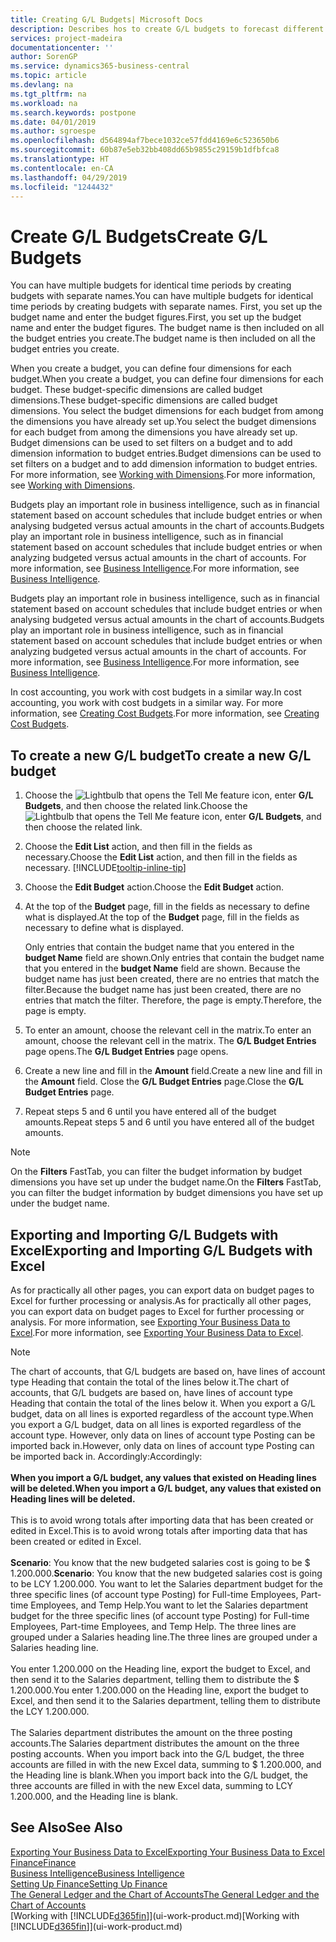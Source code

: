 ```yaml
---
title: Creating G/L Budgets| Microsoft Docs
description: Describes hos to create G/L budgets to forecast different financial activities and assign dimensions for business intelligence purposes.
services: project-madeira
documentationcenter: ''
author: SorenGP
ms.service: dynamics365-business-central
ms.topic: article
ms.devlang: na
ms.tgt_pltfrm: na
ms.workload: na
ms.search.keywords: postpone
ms.date: 04/01/2019
ms.author: sgroespe
ms.openlocfilehash: d564894af7bece1032ce57fdd4169e6c523650b6
ms.sourcegitcommit: 60b87e5eb32bb408dd65b9855c29159b1dfbfca8
ms.translationtype: HT
ms.contentlocale: en-CA
ms.lasthandoff: 04/29/2019
ms.locfileid: "1244432"
---
```

# <a name="create-gl-budgets"></a><span data-ttu-id="50838-103">Create G/L Budgets</span><span class="sxs-lookup"><span data-stu-id="50838-103">Create G/L Budgets</span></span>
<span data-ttu-id="50838-104">You can have multiple budgets for identical time periods by creating budgets with separate names.</span><span class="sxs-lookup"><span data-stu-id="50838-104">You can have multiple budgets for identical time periods by creating budgets with separate names.</span></span> <span data-ttu-id="50838-105">First, you set up the budget name and enter the budget figures.</span><span class="sxs-lookup"><span data-stu-id="50838-105">First, you set up the budget name and enter the budget figures.</span></span> <span data-ttu-id="50838-106">The budget name is then included on all the budget entries you create.</span><span class="sxs-lookup"><span data-stu-id="50838-106">The budget name is then included on all the budget entries you create.</span></span>  

 <span data-ttu-id="50838-107">When you create a budget, you can define four dimensions for each budget.</span><span class="sxs-lookup"><span data-stu-id="50838-107">When you create a budget, you can define four dimensions for each budget.</span></span> <span data-ttu-id="50838-108">These budget-specific dimensions are called budget dimensions.</span><span class="sxs-lookup"><span data-stu-id="50838-108">These budget-specific dimensions are called budget dimensions.</span></span> <span data-ttu-id="50838-109">You select the budget dimensions for each budget from among the dimensions you have already set up.</span><span class="sxs-lookup"><span data-stu-id="50838-109">You select the budget dimensions for each budget from among the dimensions you have already set up.</span></span> <span data-ttu-id="50838-110">Budget dimensions can be used to set filters on a budget and to add dimension information to budget entries.</span><span class="sxs-lookup"><span data-stu-id="50838-110">Budget dimensions can be used to set filters on a budget and to add dimension information to budget entries.</span></span> <span data-ttu-id="50838-111">For more information, see [Working with Dimensions](finance-dimensions.md).</span><span class="sxs-lookup"><span data-stu-id="50838-111">For more information, see [Working with Dimensions](finance-dimensions.md).</span></span>

 <span data-ttu-id="50838-112">Budgets play an important role in business intelligence, such as in financial statement based on account schedules that include budget entries or when analysing budgeted versus actual amounts in the chart of accounts.</span><span class="sxs-lookup"><span data-stu-id="50838-112">Budgets play an important role in business intelligence, such as in financial statement based on account schedules that include budget entries or when analyzing budgeted versus actual amounts in the chart of accounts.</span></span> <span data-ttu-id="50838-113">For more information, see [Business Intelligence](bi.md).</span><span class="sxs-lookup"><span data-stu-id="50838-113">For more information, see [Business Intelligence](bi.md).</span></span>

 <span data-ttu-id="50838-114">Budgets play an important role in business intelligence, such as in financial statement based on account schedules that include budget entries or when analysing budgeted versus actual amounts in the chart of accounts.</span><span class="sxs-lookup"><span data-stu-id="50838-114">Budgets play an important role in business intelligence, such as in financial statement based on account schedules that include budget entries or when analyzing budgeted versus actual amounts in the chart of accounts.</span></span> <span data-ttu-id="50838-115">For more information, see [Business Intelligence](bi.md).</span><span class="sxs-lookup"><span data-stu-id="50838-115">For more information, see [Business Intelligence](bi.md).</span></span>

<span data-ttu-id="50838-116">In cost accounting, you work with cost budgets in a similar way.</span><span class="sxs-lookup"><span data-stu-id="50838-116">In cost accounting, you work with cost budgets in a similar way.</span></span> <span data-ttu-id="50838-117">For more information, see [Creating Cost Budgets](finance-create-cost-budgets.md).</span><span class="sxs-lookup"><span data-stu-id="50838-117">For more information, see [Creating Cost Budgets](finance-create-cost-budgets.md).</span></span>    

## <a name="to-create-a-new-gl-budget"></a><span data-ttu-id="50838-118">To create a new G/L budget</span><span class="sxs-lookup"><span data-stu-id="50838-118">To create a new G/L budget</span></span>  
1. <span data-ttu-id="50838-119">Choose the ![Lightbulb that opens the Tell Me feature](media/ui-search/search_small.png "Tell me what you want to do") icon, enter **G/L Budgets**, and then choose the related link.</span><span class="sxs-lookup"><span data-stu-id="50838-119">Choose the ![Lightbulb that opens the Tell Me feature](media/ui-search/search_small.png "Tell me what you want to do") icon, enter **G/L Budgets**, and then choose the related link.</span></span>  
2. <span data-ttu-id="50838-120">Choose the **Edit List** action, and then fill in the fields as necessary.</span><span class="sxs-lookup"><span data-stu-id="50838-120">Choose the **Edit List** action, and then fill in the fields as necessary.</span></span> [!INCLUDE[tooltip-inline-tip](includes/tooltip-inline-tip_md.md)]  
3. <span data-ttu-id="50838-121">Choose the **Edit Budget** action.</span><span class="sxs-lookup"><span data-stu-id="50838-121">Choose the **Edit Budget** action.</span></span>
4. <span data-ttu-id="50838-122">At the top of the **Budget** page, fill in the fields as necessary to define what is displayed.</span><span class="sxs-lookup"><span data-stu-id="50838-122">At the top of the **Budget** page, fill in the fields as necessary to define what is displayed.</span></span>  

    <span data-ttu-id="50838-123">Only entries that contain the budget name that you entered in the **budget Name** field are shown.</span><span class="sxs-lookup"><span data-stu-id="50838-123">Only entries that contain the budget name that you entered in the **budget Name** field are shown.</span></span> <span data-ttu-id="50838-124">Because the budget name has just been created, there are no entries that match the filter.</span><span class="sxs-lookup"><span data-stu-id="50838-124">Because the budget name has just been created, there are no entries that match the filter.</span></span> <span data-ttu-id="50838-125">Therefore, the page is empty.</span><span class="sxs-lookup"><span data-stu-id="50838-125">Therefore, the page is empty.</span></span>  
5. <span data-ttu-id="50838-126">To enter an amount, choose the relevant cell in the matrix.</span><span class="sxs-lookup"><span data-stu-id="50838-126">To enter an amount, choose the relevant cell in the matrix.</span></span> <span data-ttu-id="50838-127">The **G/L Budget Entries** page opens.</span><span class="sxs-lookup"><span data-stu-id="50838-127">The **G/L Budget Entries** page opens.</span></span>  
6. <span data-ttu-id="50838-128">Create a new line and fill in the **Amount** field.</span><span class="sxs-lookup"><span data-stu-id="50838-128">Create a new line and fill in the **Amount** field.</span></span> <span data-ttu-id="50838-129">Close the **G/L Budget Entries** page.</span><span class="sxs-lookup"><span data-stu-id="50838-129">Close the **G/L Budget Entries** page.</span></span>  
7. <span data-ttu-id="50838-130">Repeat steps 5 and 6 until you have entered all of the budget amounts.</span><span class="sxs-lookup"><span data-stu-id="50838-130">Repeat steps 5 and 6 until you have entered all of the budget amounts.</span></span>  

> [!NOTE]  
>  <span data-ttu-id="50838-131">On the **Filters** FastTab, you can filter the budget information by budget dimensions you have set up under the budget name.</span><span class="sxs-lookup"><span data-stu-id="50838-131">On the **Filters** FastTab, you can filter the budget information by budget dimensions you have set up under the budget name.</span></span>

## <a name="exporting-and-importing-gl-budgets-with-excel"></a><span data-ttu-id="50838-132">Exporting and Importing G/L Budgets with Excel</span><span class="sxs-lookup"><span data-stu-id="50838-132">Exporting and Importing G/L Budgets with Excel</span></span>
<span data-ttu-id="50838-133">As for practically all other pages, you can export data on budget pages to Excel for further processing or analysis.</span><span class="sxs-lookup"><span data-stu-id="50838-133">As for practically all other pages, you can export data on budget pages to Excel for further processing or analysis.</span></span> <span data-ttu-id="50838-134">For more information, see [Exporting Your Business Data to Excel](about-export-data.md).</span><span class="sxs-lookup"><span data-stu-id="50838-134">For more information, see [Exporting Your Business Data to Excel](about-export-data.md).</span></span>

> [!NOTE]
> <span data-ttu-id="50838-135">The chart of accounts, that G/L budgets are based on, have lines of account type Heading that contain the total of the lines below it.</span><span class="sxs-lookup"><span data-stu-id="50838-135">The chart of accounts, that G/L budgets are based on, have lines of account type Heading that contain the total of the lines below it.</span></span> <span data-ttu-id="50838-136">When you export a G/L budget, data on all lines is exported regardless of the account type.</span><span class="sxs-lookup"><span data-stu-id="50838-136">When you export a G/L budget, data on all lines is exported regardless of the account type.</span></span> <span data-ttu-id="50838-137">However, only data on lines of account type Posting can be imported back in.</span><span class="sxs-lookup"><span data-stu-id="50838-137">However, only data on lines of account type Posting can be imported back in.</span></span> <span data-ttu-id="50838-138">Accordingly:</span><span class="sxs-lookup"><span data-stu-id="50838-138">Accordingly:</span></span> <br /><br /> <span data-ttu-id="50838-139">**When you import a G/L budget, any values that existed on Heading lines will be deleted.**</span><span class="sxs-lookup"><span data-stu-id="50838-139">**When you import a G/L budget, any values that existed on Heading lines will be deleted.**</span></span> <br /><br /> <span data-ttu-id="50838-140">This is to avoid wrong totals after importing data that has been created or edited in Excel.</span><span class="sxs-lookup"><span data-stu-id="50838-140">This is to avoid wrong totals after importing data that has been created or edited in Excel.</span></span><br /><br /> <span data-ttu-id="50838-141">**Scenario**: You know that the new budgeted salaries cost is going to be $ 1.200.000.</span><span class="sxs-lookup"><span data-stu-id="50838-141">**Scenario**: You know that the new budgeted salaries cost is going to be LCY 1.200.000.</span></span> <span data-ttu-id="50838-142">You want to let the Salaries department budget for the three specific lines (of account type Posting) for Full-time Employees, Part-time Employees, and Temp Help.</span><span class="sxs-lookup"><span data-stu-id="50838-142">You want to let the Salaries department budget for the three specific lines (of account type Posting) for Full-time Employees, Part-time Employees, and Temp Help.</span></span> <span data-ttu-id="50838-143">The three lines are grouped under a Salaries heading line.</span><span class="sxs-lookup"><span data-stu-id="50838-143">The three lines are grouped under a Salaries heading line.</span></span><br /><br /><span data-ttu-id="50838-144">You enter 1.200.000 on the Heading line, export the budget to Excel, and then send it to the Salaries department, telling them to distribute the $ 1.200.000.</span><span class="sxs-lookup"><span data-stu-id="50838-144">You enter 1.200.000 on the Heading line, export the budget to Excel, and then send it to the Salaries department, telling them to distribute the LCY 1.200.000.</span></span><br /><br /> <span data-ttu-id="50838-145">The Salaries department distributes the amount on the three posting accounts.</span><span class="sxs-lookup"><span data-stu-id="50838-145">The Salaries department distributes the amount on the three posting accounts.</span></span> <span data-ttu-id="50838-146">When you import back into the G/L budget, the three accounts are filled in with the new Excel data, summing to $ 1.200.000, and the Heading line is blank.</span><span class="sxs-lookup"><span data-stu-id="50838-146">When you import back into the G/L budget, the three accounts are filled in with the new Excel data, summing to LCY 1.200.000, and the Heading line is blank.</span></span>

## <a name="see-also"></a><span data-ttu-id="50838-147">See Also</span><span class="sxs-lookup"><span data-stu-id="50838-147">See Also</span></span>
[<span data-ttu-id="50838-148">Exporting Your Business Data to Excel</span><span class="sxs-lookup"><span data-stu-id="50838-148">Exporting Your Business Data to Excel</span></span>](about-export-data.md)  
[<span data-ttu-id="50838-149">Finance</span><span class="sxs-lookup"><span data-stu-id="50838-149">Finance</span></span>](finance.md)  
[<span data-ttu-id="50838-150">Business Intelligence</span><span class="sxs-lookup"><span data-stu-id="50838-150">Business Intelligence</span></span>](bi.md)  
[<span data-ttu-id="50838-151">Setting Up Finance</span><span class="sxs-lookup"><span data-stu-id="50838-151">Setting Up Finance</span></span>](finance-setup-finance.md)  
[<span data-ttu-id="50838-152">The General Ledger and the Chart of Accounts</span><span class="sxs-lookup"><span data-stu-id="50838-152">The General Ledger and the Chart of Accounts</span></span>](finance-general-ledger.md)  
<span data-ttu-id="50838-153">[Working with [!INCLUDE[d365fin](includes/d365fin_md.md)]](ui-work-product.md)</span><span class="sxs-lookup"><span data-stu-id="50838-153">[Working with [!INCLUDE[d365fin](includes/d365fin_md.md)]](ui-work-product.md)</span></span>  
